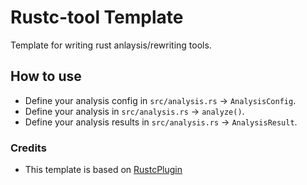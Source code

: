 # Rustc-tool Template

Template for writing rust anlaysis/rewriting tools.

## How to use

- Define your analysis config in `src/analysis.rs` -> `AnalysisConfig`.
- Define your analysis in `src/analysis.rs` -> `analyze()`.
- Define your analysis results in `src/analysis.rs` -> `AnalysisResult`.

### Credits

- This template is based on [RustcPlugin](https://github.com/cognitive-engineering-lab/rustc_plugin)
